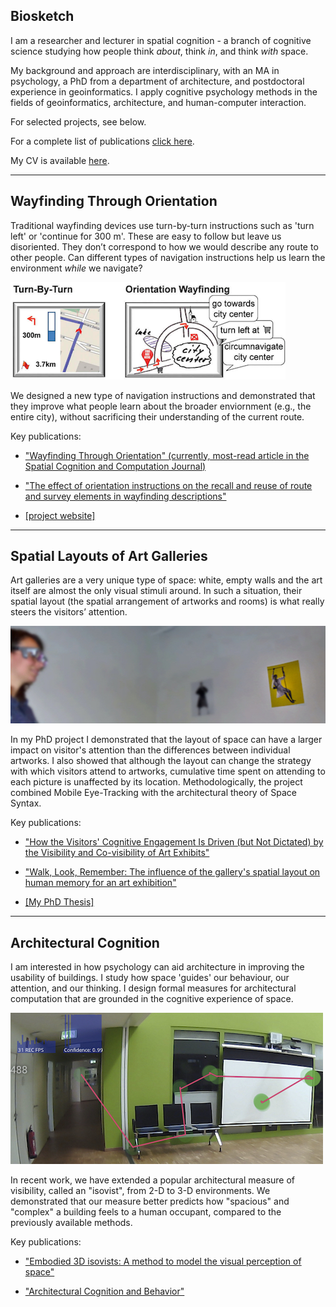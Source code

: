 

## Biosketch

I am a researcher and lecturer in spatial cognition - a branch of cognitive science studying how people think *about*, think *in*, and think *with* space.

My background and approach are interdisciplinary, with an MA in psychology, a PhD from a department of architecture, and postdoctoral experience in geoinformatics. I apply cognitive psychology methods in the fields of geoinformatics, architecture, and human-computer interaction.

For selected projects, see below. 

For a complete list of publications [click here](/publications). 

My CV is available [here](/pdfs/cv.pdf).

---

## Wayfinding Through Orientation

Traditional wayfinding devices use turn-by-turn instructions such as 'turn left' or 'continue for 300 m'. These are easy to follow but leave us disoriented. They don’t correspond to how we would describe any route to other people. Can different types of navigation instructions help us learn the environment *while* we navigate?

![WayTO Project](/images/wayto.png)

We designed a new type of navigation instructions and demonstrated that they improve what people learn about the broader enviornment (e.g., the entire city), without sacrificing their understanding of the current route.

Key publications:

* ["Wayfinding Through Orientation" (currently, most-read article in the Spatial Cognition and Computation Journal)](pdfs/WayTO-SCC.pdf)

* ["The effect of orientation instructions on the recall and reuse of route and survey elements in wayfinding descriptions"](pdfs/Krukar%2C%20Anacta%2C%20Schwering%20-%202020%20-%20The%20effect%20of%20orientation%20instructions%20on%20the%20recall%20and%20reuse%20of%20route%20and%20survey%20elements%20in%20wayfin.pdf)

* [[project website]](https://www.uni-muenster.de/Geoinformatics/en/WayTO/index.html)

---

## Spatial Layouts of Art Galleries

Art galleries are a very unique type of space: white, empty walls and the art itself are almost the only visual stimuli around. In such a situation, their spatial layout (the spatial arrangement of artworks and rooms) is what really steers the visitors’ attention.

![Art Galleries PhD Project](/images/artgalleries.jpg)

In my PhD project I demonstrated that the layout of space can have a larger impact on visitor's attention than the differences between individual artworks. I also showed that although the layout can change the strategy with which visitors attend to artworks, cumulative time spent on attending to each picture is unaffected by its location. Methodologically, the project combined Mobile Eye-Tracking with the architectural theory of Space Syntax.

Key publications:

* ["How the Visitors' Cognitive Engagement Is Driven (but Not Dictated) by the Visibility and Co-visibility of Art Exhibits"](pdfs/fpsyg-11-00350.pdf)

* ["Walk, Look, Remember: The influence of the gallery's spatial layout on human memory for an art exhibition"](pdfs/Krukar%20-%202014%20-%20Walk%2C%20look%2C%20remember%20The%20influence%20of%20the%20gallery%E2%80%99s%20spatial%20layout%20on%20human%20memory%20for%20an%20art%20exhibition.pdf)

* [[My PhD Thesis]](pdfs/Krukar-PhD-revised-smallersize.pdf)

---

## Architectural Cognition

I am interested in how psychology can aid architecture in improving the usability of buildings. I study how space 'guides' our behaviour, our attention, and our thinking. I design formal measures for architectural computation that are grounded in the cognitive experience of space.

![Architectural Cognition](/images/arch.jpg)

In recent work, we have extended a popular architectural measure of visibility, called an "isovist", from 2-D to 3-D environments. We demonstrated that our measure better predicts how "spacious" and "complex" a building feels to a human occupant, compared to the previously available methods.

Key publications:

* ["Embodied 3D isovists: A method to model the visual perception of space"](pdfs/krukar-embodied3disovists.pdf)

* ["Architectural Cognition and Behavior"](pdfs/Dalton%2C%20Krukar%2C%20Ho%CC%88lscher%20-%202018%20-%20Architectural%20cognition%20and%20behavior.pdf)
